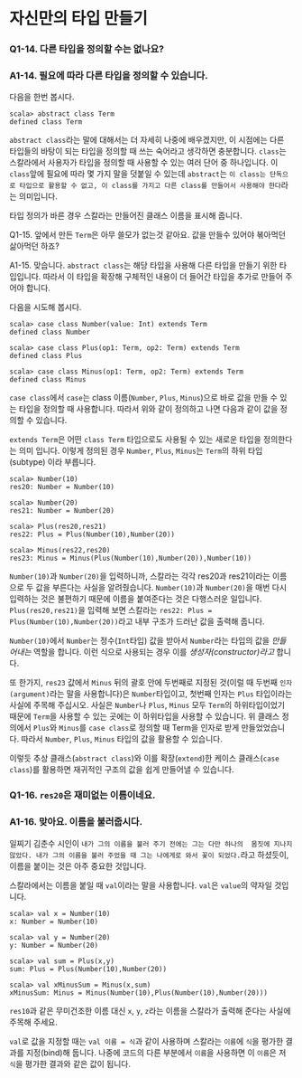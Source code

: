 # 자신만의 타입 만들기

### Q1-14. 다른 타입을 정의할 수는 없나요?

### A1-14. 필요에 따라 다른 타입을 정의할 수 있습니다. 

다음을 한번 봅시다.

```
scala> abstract class Term
defined class Term
```

`abstract class`라는 말에 대해서는 더 자세히 나중에 배우겠지만, 이 시점에는 다른 
타입들의 바탕이 되는 타입을 정의할 때 쓰는 숙어라고 생각하면 충분합니다. `class`는 스칼라에서 
사용자가 타입을 정의할 때 사용할 수 있는 여러 단어 중 하나입니다. 이 `class`앞에 필요에 따라 
몇 가지 말을 덧붙일 수 있는데 `abstract`는 `이 class는 단독으로 타입으로 활용할 수 없고,
이 class를 가지고 다른 class를 만들어서 사용해야 한다`라는 의미입니다.

타입 정의가 바른 경우 스칼라는 만들어진 클래스 이름을 표시해 줍니다.

Q1-15. 앞에서 만든 `Term`은 아무 쓸모가 없는것 같아요. 
값을 만들수 있어야 볶아먹던 삶아먹던 하죠?

A1-15. 맞습니다. `abstract class`는 해당 타입을 사용해 다른 타입을 만들기 위한 타입입니다.
따라서 이 타입을 확장해 구체적인 내용이 더 들어간 타입을 추가로 만들어 주어야 합니다.

다음을 시도해 봅시다.

```
scala> case class Number(value: Int) extends Term
defined class Number

scala> case class Plus(op1: Term, op2: Term) extends Term
defined class Plus

scala> case class Minus(op1: Term, op2: Term) extends Term
defined class Minus
```

`case class`에서 `case`는 class 이름(`Number`, `Plus`, `Minus`)으로 바로 값을 만들 수 
있는 타입을 정의할 때 사용합니다. 따라서 위와 같이 정의하고 나면 다음과 같이 
값을 정의할 수 있습니다.

`extends Term`은 어떤 `class Term` 타입으로도 사용될 수 있는 새로운 타입을 정의한다는 
의미 입니다. 이렇게 정의된 경우 `Number`, `Plus`, `Minus`는 `Term`의 하위 타입(subtype)
이라 부릅니다. 

```
scala> Number(10)
res20: Number = Number(10)

scala> Number(20)
res21: Number = Number(20)

scala> Plus(res20,res21)
res22: Plus = Plus(Number(10),Number(20))

scala> Minus(res22,res20)
res23: Minus = Minus(Plus(Number(10),Number(20)),Number(10))
```

`Number(10)`과 `Number(20)`을 입력하니까, 스칼라는 각각 res20과 res21이라는 이름으로 두 값을
부른다는 사실을 알려줬습니다. `Number(10)`과 `Number(20)`을 매번 다시 입력하는 것은 불편하기 
때문에 이름을 붙여준다는 것은 다행스러운 일입니다. `Plus(res20,res21)`을 입력해 보면 스칼라는 
`res22: Plus = Plus(Number(10),Number(20))`라고 내부 구조가 드러난 값을 출력해 줍니다. 

`Number(10)`에서 `Number`는 정수(`Int`타입) 값을 받아서 `Number`라는 타입의 값을 _만들어내는_
역할을 합니다. 이런 식으로 사용되는 경우 이를 _생성자(constructor)라고_ 합니다.

또 한가지, `res23` 값에서 `Minus` 뒤의 괄호 안에 두번째로 지정된 것(이럴 때 
두번째 `인자(argument)`라는 말을 사용합니다)은 `Number`타입이고, 첫번째 인자는 `Plus` 타입이라는
사실에 주목해 주십시오. 사실은 `Number`나 `Plus`, `Minus` 모두 `Term`의 하위타입이었기 때문에 
`Term`을 사용할 수 있는 곳에는 이 하위타입을 사용할 수 있습니다. 위 클래스 정의에서 `Plus`와 `Minus`를 
`case class`로 정의할 때 Term을 인자로 받게 만들었었습니다. 따라서 `Number`, `Plus`, 
`Minus` 타입의 값을 활용할 수 있습니다.

이렇듯 추상 클래스(`abstract class`)와 이를 확장(`extend`)한 케이스 클래스(`case class`)를 
활용하면 재귀적인 구조의 값을 쉽게 만들어낼 수 있습니다.

### Q1-16. `res20`은 재미없는 이름이네요. 

### A1-16. 맞아요. 이름을 불러줍시다.
일찌기 김춘수 시인이 `내가 그의 이름을 불러 주기 전에는 그는 다만 하나의 
몸짓에 지나지 않았다. 내가 그의 이름을 불러 주었을 때 그는 나에게로 와서 꽃이 되었다.`라고 
하셨듯이, 이름을 붙이는 것은 아주 중요한 것입니다. 

스칼라에서는 이름을 붙일 때 `val`이라는 말을 사용합니다. `val`은 `value`의 약자일 것입니다.

```
scala> val x = Number(10)
x: Number = Number(10)

scala> val y = Number(20)
y: Number = Number(20)

scala> val sum = Plus(x,y)
sum: Plus = Plus(Number(10),Number(20))

scala> val xMinusSum = Minus(x,sum)
xMinusSum: Minus = Minus(Number(10),Plus(Number(10),Number(20)))
```

`res10`과 같은 무미건조한 이름 대신 `x`, `y`, `z`라는 이름을 스칼라가 출력해 준다는 사실에 
주목해 주세요.

`val`로 값을 지정할 때는 `val 이름 = 식`과 같이 사용하며 스칼라는 `이름`에 `식`을 평가한 
결과를 지정(bind)해 둡니다. 나중에 코드의 다른 부분에서 `이름`을 사용하면 이 `이름`은 
저 `식`을 평가한  결과와 같은 값이 됩니다. 
